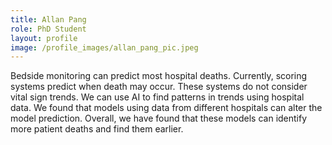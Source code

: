 ```yaml
---
title: Allan Pang
role: PhD Student
layout: profile
image: /profile_images/allan_pang_pic.jpeg
---
```


Bedside monitoring can predict most hospital deaths. Currently, scoring systems predict when death may occur. These systems do not consider vital sign trends. We can use AI to find patterns in trends using hospital data.  We found that models using data from different hospitals can alter the model prediction.  Overall, we have found that these models can identify more patient deaths and find them earlier. 
